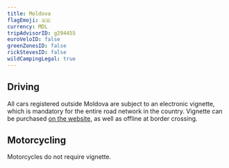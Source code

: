 ```yaml
---
title: Moldova
flagEmoji: 🇲🇩
currency: MDL
tripAdvisorID: g294455
euroVeloID: false
greenZonesID: false
rickStevesID: false
wildCampingLegal: true
---
```


## Driving

All cars registered outside Moldova are subject to an electronic vignette, which is mandatory for the entire road network in the country. Vignette can be purchased [on the website](https://evinieta.gov.md/), as well as offline at border crossing.

## Motorcycling

Motorcycles do not require vignette.

